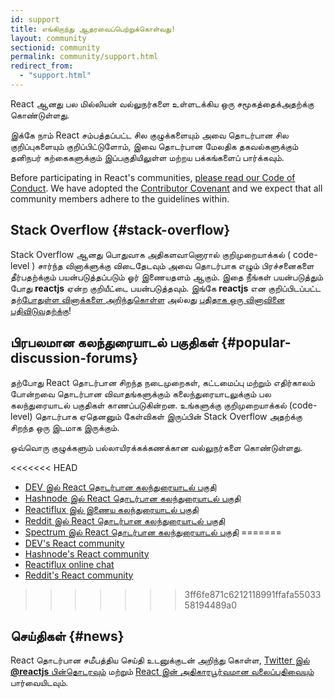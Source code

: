 ```yaml
---
id: support
title: எங்கிருந்து ஆதரவைப்பெற்றுக்கொள்வது!
layout: community
sectionid: community
permalink: community/support.html
redirect_from:
  - "support.html"
---
```


React ஆனது பல மில்லியன் வல்லுநர்களை உள்ளடக்கிய ஒரு சமூகத்தைக்அதற்க்கு கொண்டுள்ளது.

இக்கே நாம் React சம்பத்தப்பட்ட சில குழுக்களையும் அவை தொடர்பான சில குறிப்புகளையும் குறிப்பிட்டுளோம், இவை தொடர்பான மேலதிக தகவல்களுக்கும் தனிநபர் கற்கைகளுக்கும் இப்பகுதியிலுள்ள மற்றய பக்கங்களைப்  பார்க்கவும்.

Before participating in React's communities, [please read our Code of Conduct](https://github.com/facebook/react/blob/main/CODE_OF_CONDUCT.md). We have adopted the [Contributor Covenant](https://www.contributor-covenant.org/) and we expect that all community members adhere to the guidelines within.

## Stack Overflow {#stack-overflow}

Stack Overflow ஆனது பொதுவாக அதிகளவானொரால் குறிமுறையாக்கல் ( code-level ) சார்ந்த வினாக்ளுக்கு விடைதேடவும் அவை தொடர்பாக எழும் பிரச்சனைகளை தீர்பதற்க்கும் பயன்படுத்தப்படும் ஓர் இணையதளம் ஆகும். இதை நீங்கள் பயன்படுத்தும் போது  **reactjs** ஏன்ற குறியீட்டை பயன்படுத்தவும். இங்கே **reactjs** என குறிப்பிடப்பட்ட [தற்போதுள்ள வினாக்களை அறிந்துகொள்ள](https://stackoverflow.com/questions/tagged/reactjs) அல்லது [புதிதாக ஒரு வினாவினை பதிவிடுவதற்க்கு](https://stackoverflow.com/questions/ask?tags=reactjs)!

## பிரபலமான கலந்துரையாடல் பகுதிகள் {#popular-discussion-forums}

தற்போது React தொடர்பான சிறந்த நடைமுறைகள், கட்டமைப்பு மற்றும் எதிர்காலம் போன்றவை தொடர்பான விவாதங்களுக்கும் கலைந்துரையாடலுக்கும் பல கலந்துரையாடல் பகுதிகள் காணப்படுகின்றன. உங்களுக்கு குறிமுறையாக்கல் (code-level) தொடர்பாக ஏதெனனும் கேள்விகள் இருப்பின் Stack Overflow அதற்க்கு சிறந்த ஒரு இடமாக இருக்கும்.

ஒவ்வொரு குழுக்களும் பல்லாயிரக்கக்கணக்கான வல்லுநர்களை கொண்டுள்ளது.

<<<<<<< HEAD
* [DEV இல் React தொடர்பான கலந்துரையாடல் பகுதி](https://dev.to/t/react)
* [Hashnode இல் React தொடர்பான கலந்துரையாடல் பகுதி](https://hashnode.com/n/reactjs)
* [Reactiflux இல் இணைய கலந்துரையாடல் பகுதி](https://discord.gg/reactiflux)
* [Reddit இல் React தொடர்பான கலந்துரையாடல் பகுதி](https://www.reddit.com/r/reactjs/)
* [Spectrum இல் React தொடர்பான கலந்துரையாடல் பகுதி](https://spectrum.chat/react)
=======
* [DEV's React community](https://dev.to/t/react)
* [Hashnode's React community](https://hashnode.com/n/reactjs)
* [Reactiflux online chat](https://discord.gg/reactiflux)
* [Reddit's React community](https://www.reddit.com/r/reactjs/)
>>>>>>> 3ff6fe871c6212118991ffafa5503358194489a0

## செய்திகள் {#news}

React தொடர்பான சமீபத்திய செய்தி உடனுக்குடன் அறிந்து கொள்ள, [Twitter இல் **@reactjs** பின்தொடரவும்](https://twitter.com/reactjs) மற்றும் [React இன் அதிகாரபூர்வமான வலைப்பதிவையும்](/blog/) பார்வையிடவும்.
